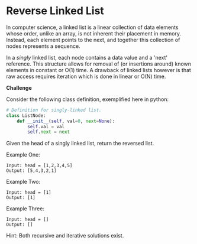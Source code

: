 # Reverse Linked List

In computer science, a linked list is a linear collection of data elements whose order, unlike an array, is not inherent their placement in memory. Instead, each element points to the next, and together this collection of nodes represents a sequence.

In a *singly* linked list, each node contains a data value and a 'next' reference. This structure allows for removal of (or insertions around) known elements in constant or O(1) time. A drawback of linked lists however is that raw access requires iteration which is done in linear or O(N) time.

**Challenge**

Consider the following class definition, exemplified here in python:
```python
# Definition for singly-linked list.
class ListNode:
    def __init__(self, val=0, next=None):
        self.val = val
        self.next = next
```
Given the head of a singly linked list, return the reversed list.

Example One:
```
Input: head = [1,2,3,4,5]
Output: [5,4,3,2,1]
```
Example Two:
```
Input: head = [1]
Output: [1]
```
Example Three:
```
Input: head = []
Output: []
```

Hint: Both recursive and iterative solutions exist.
